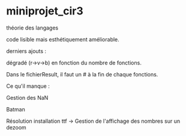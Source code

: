 # miniprojet_cir3
théorie des langages

code lisible mais esthétiquement améliorable.

derniers ajouts : 

dégradé (r->v->b) en fonction du nombre de fonctions.

Dans le fichierResult, il faut un # à la fin de chaque fonctions.

Ce qu'il manque : 

Gestion des NaN

Batman

Résolution installation ttf -> Gestion de l'affichage des nombres sur un dezoom

